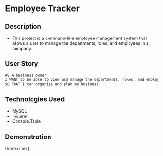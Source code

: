 # Employee Tracker

## Description
- This project is a command-line employee management system that allows a user to manage the departments, roles, and employees in a company.

## User Story
```md
AS A business owner
I WANT to be able to view and manage the departments, roles, and employees in my company
SO THAT I can organize and plan my business
```

## Technologies Used
- MySQL
- Inquirer
- Console.Table

## Demonstration
(Video Link)